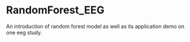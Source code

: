 # RandomForest_EEG
An introduction of random forest model as well as its application demo on one eeg study.
